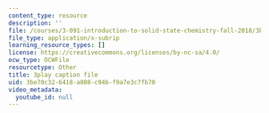 ```yaml
---
content_type: resource
description: ''
file: /courses/3-091-introduction-to-solid-state-chemistry-fall-2018/3be70c326418a808c94bf9a7e3c7fb70_J4jMT49oaPI.srt
file_type: application/x-subrip
learning_resource_types: []
license: https://creativecommons.org/licenses/by-nc-sa/4.0/
ocw_type: OCWFile
resourcetype: Other
title: 3play caption file
uid: 3be70c32-6418-a808-c94b-f9a7e3c7fb70
video_metadata:
  youtube_id: null
---
```

